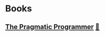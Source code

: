 # Books

## [The Pragmatic Programmer](https://a.co/d/9nLJj8S)  [:scroll:](the_pragmatic_programmer.md)